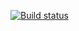 [![Build status](https://ci.appveyor.com/api/projects/status/hsf74jhh3cvhyn3h/branch/main?svg=true)](https://ci.appveyor.com/project/AnastasiaLev/bdd/branch/main)
 
